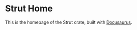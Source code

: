 # Strut Home

This is the homepage of the Strut crate, built with [Docusaurus](https://docusaurus.io/).
